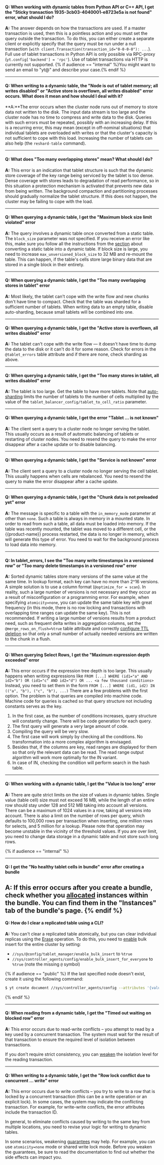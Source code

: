 #### **Q: When working with dynamic tables from Python API or C++ API, I get the "Sticky transaction 1935-3cb03-4040001-e8723e5a is not found" error, what should I do?**

**A:** The answer depends on how the transactions are used. If a master transaction is used, then this is a pointless action and you must set the query outside the transaction. To do this, you can either create a separate client or explicitly specify that the query must be run under a null transaction (`with client.Transaction(transaction_id="0-0-0-0"): ...`).
Full use of tablet transactions in Python API is only possible via RPC-proxy (`yt.config['backend'] = 'rpc'`). Use of tablet transactions via HTTP is currently not supported. {% if audience == "internal" %}You might want to send an email to "yt@" and describe your case.{% endif %}

------
#### **Q: When writing to a dynamic table, the "Node is out of tablet memory; all writes disabled" or "Active store is overflown, all writes disabled" error occurs. What does it mean and how should I deal with it?**

**A:**The error occurs when the cluster node runs out of memory to store data not written to the disk. The input data stream is too large and the cluster node has no time to compress and write data to the disk. Queries with such errors must be repeated, possibly with an increasing delay. If this is a recurring error, this may mean (except in off-nominal situations) that individual tablets are overloaded with writes or that the cluster's capacity is not sufficient to cope with this load. Increasing the number of tablets can also help (the `reshard-table` command).

------
#### **Q: What does "Too many overlapping stores" mean? What should I do?**

**A:** This error is an indication that tablet structure is such that the dynamic store coverage of the key range being serviced by the tablet is too dense. Dense coverage with stores leads to degradation of read performance, so in this situation a protection mechanism is activated that prevents new data from being written. The background compaction and partitioning processes should gradually normalize the tablet structure. If this does not happen, the cluster may be failing to cope with the load.

------
#### **Q: When querying a dynamic table, I get the "Maximum block size limit violated" error**

**A:** The query involves a dynamic table once converted from a static table. The `block_size` parameter was not specified. If you receive an error like this, make sure you follow all the instructions from the [section](../../../user-guide/dynamic-tables/mapreduce.md) about converting a static table into a dynamic table. If block size is large, you need to increase `max_unversioned_block_size` to 32 MB and re-mount the table. This can happen, if the table's cells store large binary data that are stored in a single block in their entirety.

------
#### **Q: When querying a dynamic table, I get the "Too many overlapping stores in tablet" error**

**A:** Most likely, the tablet can't cope with the write flow and new chunks don't have time to compact. Check that the table was sharded for a sufficient number of tablets. When writing data to an empty table, disable auto-sharding, because small tablets will be combined into one.

------
#### **Q: When querying a dynamic table, I get the "Active store is overflown, all writes disabled" error**

**A:** The tablet can't cope with the write flow — it doesn't have time to dump the data to the disk or it can't do it for some reason. Check for errors in the `@tablet_errors` table attribute and if there are none, check sharding as above.

------
#### **Q: When querying a dynamic table, I get the "Too many stores in tablet, all writes disabled" error**

**A:** The tablet is too large. Get the table to have more tablets. Note that [auto-sharding](../../../user-guide/dynamic-tables/tablet-balancing.md) limits the number of tablets to the number of cells multiplied by the value of the `tablet_balancer_config/tablet_to_cell_ratio` parameter.

------
#### **Q: When querying a dynamic table, I get the error "Tablet ... is not known"**

**A:** The client sent a query to a cluster node no longer serving the tablet. This usually occurs as a result of automatic balancing of tablets or restarting of cluster nodes. You need to resend the query to make the error disappear after a cache update or to disable balancing.

------
#### **Q: When querying a dynamic table, I get the "Service is not known" error**

**A:** The client sent a query to a cluster node no longer serving the cell tablet. This usually happens when cells are rebalanced. You need to resend the query to make the error disappear after a cache update.

------
#### **Q: When querying a dynamic table, I get the "Chunk data is not preloaded yet" error**

**A:** The message is specific to a table with the `in_memory_mode` parameter at other than `none`. Such a table is always in memory in a mounted state. In order to read from such a table, all data must be loaded into memory. If the table was recently mounted, the tablet was moved to a different cell, or the {{product-name}} process restarted, the data is no longer in memory, which will generate this type of error. You need to wait for the background process to load data into memory.

------
#### **Q: In tablet_errors, I see the "Too many write timestamps in a versioned row" or "Too many delete timestamps in a versioned row" error**

**A:** Sorted dynamic tables store many versions of the same value at the same time. In lookup format, each key can have no more than 2^16 versions. A simple solution is to use a column format (`@optimize_for = scan`). In reality, such a large number of versions is not necessary and they occur as a result of misconfiguration or a programming error. For example, when specifying `atomicity=none`, you can update the same table key with great frequency (in this mode, there is no row locking and transactions with overlapping time ranges can update the same key). This is not recommended. If writing a large number of versions results from a product need, such as frequent delta writes in aggregation columns, set the `@merge_rows_on_flush=%true` table attribute and correctly [configure TTL deletion](../../../user-guide/dynamic-tables/sorted-dynamic-tables.md#remove_old_data) so that only a small number of actually needed versions are written to the chunk in a flush.

------
#### **Q: When querying Select Rows, I get the "Maximum expression depth exceeded" error**

**A:** This error occurs if the expression tree depth is too large. This usually happens when writing expressions like
```FROM [...] WHERE (id1="a" AND id2="b") OR (id1="c" AND id2="d") OR ... <a few thousand conditions>```
Instead, you need to set them in the form ```FROM [...] WHERE (id1, id2) IN (("a", "b"), ("c", "b"), ...)```
There are a few problems with the first option. The problem is that queries are compiled into machine code. Machine code for queries is cached so that query structure not including constants serves as the key.
1. In the first case, as the number of conditions increases, query structure will constantly change. There will be code generation for each query.
2. The first query will generate a very large amount of code.
3. Compiling the query will be very slow.
4. The first case will work simply by checking all the conditions. No transformation into a more complex algorithm is envisaged.
5. Besides that, if the columns are key, read ranges are displayed for them so that only the relevant data can be read. The read range output algorithm will work more optimally for the IN variant.
6. In case of IN, checking the condition will perform search in the hash table.

------
#### **Q: When working with a dynamic table, I get the "Value is too long" error**

**A:** There are quite strict limits on the size of values in dynamic tables. Single value (table cell) size must not exceed 16 MB, while the length of an entire row should stay under 128 and 512 MB taking into account all versions. There can be a maximum of 1024 values in a row, taking all versions into account. There is also a limit on the number of rows per query, which defaults to 100,000 rows per transaction when inserting, one million rows for selects, and 5 million for a lookup. Please note that operation may become unstable in the vicinity of the threshold values. If you are over limit, you need to change data storage in a dynamic table and not store such long rows.

{% if audience == "internal" %}

------
#### **Q: I get the "No healthy tablet cells in bundle" error after creating a bundle**
**A:** If this error occurs after you create a bundle, check whether you [allocated](../../../user-guide/dynamic-tables/dynamic-tables-resources#upravlenie-instansami) instances within the bundle. You can find them in the "Instances" tab of the bundle's page.
{% endif %}
------
#### **Q: How do I clear a replicated table using a CLI?**

**A:** You can't clear a replicated table atomically, but you can clear individual replicas using the [Erase](../../../user-guide/data-processing/operations/erase.md) operation. To do this, you need to [enable](../../../user-guide/dynamic-tables/bulk-insert.md) bulk insert for the entire cluster by setting:

- `//sys/@config/tablet_manager/enable_bulk_insert` to `%true`
- `//sys/controller_agents/config/enable_bulk_insert_for_everyone` to `%true` (note the missing `@` symbol)

{% if audience == "public" %}
If the last specified node doesn't exist, create it using the following command:

```bash
$ yt create document //sys/controller_agents/config --attributes '{value={}}'
```
{% endif %}

------
#### **Q: When reading from a dynamic table, I get the "Timed out waiting on blocked row" error**

**A:** This error occurs due to read-write conflicts – you attempt to read by a key used by a concurrent transaction. The system must wait for the result of that transaction to ensure the required level of isolation between transactions.

If you don't require strict consistency, you can [weaken](../../../user-guide/dynamic-tables/sorted-dynamic-tables#chtenie-stroki) the isolation level for the reading transaction.

------
#### **Q: When writing to a dynamic table, I get the "Row lock conflict due to concurrent ... write" error**

**A:** This error occurs due to write conflicts – you try to write to a row that is locked by a concurrent transaction (this can be a write operation or an explicit lock). In some cases, the system may indicate the conflicting transaction. For example, for write-write conflicts, the error attributes include the transaction ID.

In general, to eliminate conflicts caused by writing to the same key from multiple locations, you need to revise your logic for writing to dynamic tables.

In some scenarios, weakening [guarantees](../../../user-guide/dynamic-tables/transactions#conflicts) may help. For example, you can use `atomicity=none` mode or shared write lock mode. Before you weaken the guarantees, be sure to read the documentation to find out whether the side effects can impact you.

